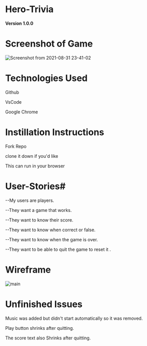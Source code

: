 # Hero-Trivia

**Version 1.0.0**

# **Screenshot of Game**  #
![Screenshot from 2021-08-31 23-41-02](https://user-images.githubusercontent.com/88164567/131608547-64f811f7-fe0c-44ac-8676-ff2a6492e896.png)


# **Technologies Used** #

Github

VsCode

Google Chrome

# **Instillation Instructions** #

Fork Repo 

clone it down if you'd like 

This can run in your browser

# **User-Stories**#
--My users are players.

--They want a game that works.

--They want to know their score.

--They want to know when correct or false.

--They want to know when the game is over.

--They want to be able to quit the game to reset  it .


# **Wireframe** #
![main](https://media.git.generalassemb.ly/user/38078/files/ab80e680-0673-11ec-95b3-ecbeb8ac4dc1)


# **Unfinished Issues** #
Music was added but didn't start automatically so it was removed.

Play button shrinks after quitting.

The score text also Shrinks after quitting.
